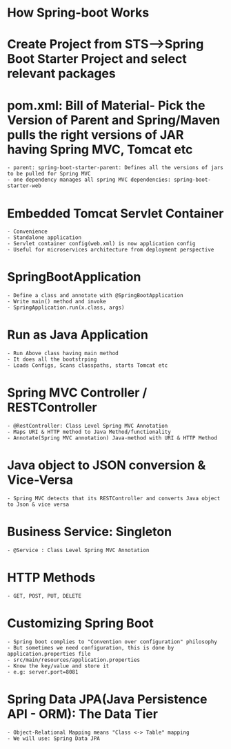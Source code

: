 # How Spring-boot Works #
# Create Project from STS-->Spring Boot Starter Project and select relevant packages
# pom.xml: Bill of Material- Pick the Version of Parent and Spring/Maven pulls the right versions of JAR having Spring MVC, Tomcat etc
	- parent: spring-boot-starter-parent: Defines all the versions of jars to be pulled for Spring MVC
	- one dependency manages all spring MVC dependencies: spring-boot-starter-web
	
# Embedded Tomcat Servlet Container
	- Convenience
	- Standalone application
	- Servlet container config(web.xml) is now application config
	- Useful for microservices architecture from deployment perspective	

# SpringBootApplication
	- Define a class and annotate with @SpringBootApplication
	- Write main() method and invoke
	- SpringApplication.run(x.class, args)
# Run as Java Application
	- Run Above class having main method
	- It does all the bootstrping
	- Loads Configs, Scans classpaths, starts Tomcat etc
# Spring MVC Controller / RESTController
	- @RestController: Class Level Spring MVC Annotation
	- Maps URI & HTTP method to Java Method/functionality
	- Annotate(Spring MVC annotation) Java-method with URI & HTTP Method
	
# Java object to JSON conversion & Vice-Versa
	- Spring MVC detects that its RESTController and converts Java object to Json & vice versa
	
# Business Service: Singleton
	- @Service : Class Level Spring MVC Annotation
	
# HTTP Methods
	- GET, POST, PUT, DELETE
	
# Customizing Spring Boot
	- Spring boot complies to "Convention over configuration" philosophy
	- But sometimes we need configuration, this is done by application.properties file
	- src/main/resources/application.properties
	- Know the key/value and store it
	- e.g: server.port=8081
	
# Spring Data JPA(Java Persistence API - ORM): The Data Tier
	- Object-Relational Mapping means "Class <-> Table" mapping
	- We will use: Spring Data JPA
	
	
	
	
	
	